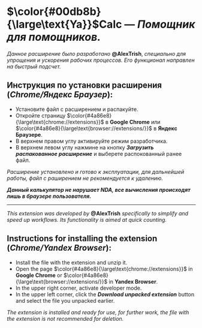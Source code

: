 # $\color{#00db8b}{\large\text{Ya}}$**Calc** — *Помощник для помощников.*


*Данное расширение было разработано* **@AlexTrish**, *специально для упрощения и ускорения рабочих процессов. Его функционал направлен на быстрый подсчет.*

## Инструкция по установки расширения (*Chrome/Яндекс Браузер*):
+ Установите файл с расширением и распакуйте.
+ Откройте страницу $\color{#4a86e8}{\large\text{chrome://extensions}}$ в **Google Chrome** или $\color{#4a86e8}{\large\text{browser://extensions/}}$ в **Яндекс Браузере**.
+ В верхнем правом углу активируйте режим разработчика.
+ В верхнем левом углу нажмине на кнопку ***Загрузить распакованное расширение*** и выберете распокованный ранее файл.

*Расширение установлено и готово к эксплуатации, для дальнейшей работы, файл с раширением не рекомендуется к удалению.*

***Данный калькулятор не нарушает NDA, все вычисления происходят лишь в браузере пользователя.***

---
*This extension was developed by* **@AlexTrish** *specifically to simplify and speed up workflows. Its functionality is aimed at quick counting.*

## Instructions for installing the extension (*Chrome/Yandex Browser*):
+ Install the file with the extension and unzip it.
+ Open the page $\color{#4a86e8}{\large\text{chrome://extensions}}$ in **Google Chrome** or $\color{#4a86e8}{\large\text{browser://extensions/}}$ in **Yandex Browser**.
+ In the upper right corner, activate developer mode.
+ In the upper left corner, click the ***Download unpacked extension*** button and select the file you unpacked earlier.

*The extension is installed and ready for use, for further work, the file with the extension is not recommended for deletion.*
